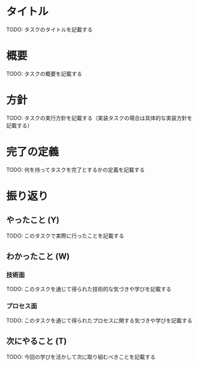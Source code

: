 # タイトル
TODO: タスクのタイトルを記載する

# 概要
TODO: タスクの概要を記載する

# 方針
TODO: タスクの実行方針を記載する（実装タスクの場合は具体的な実装方針を記載する）

# 完了の定義
TODO: 何を持ってタスクを完了とするかの定義を記載する

# 振り返り
## やったこと (Y)
TODO: このタスクで実際に行ったことを記載する

## わかったこと (W)
### 技術面
TODO: このタスクを通じて得られた技術的な気づきや学びを記載する

### プロセス面
TODO: このタスクを通じて得られたプロセスに関する気づきや学びを記載する

## 次にやること (T)
TODO: 今回の学びを活かして次に取り組むべきことを記載する
